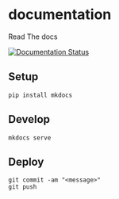 # documentation
Read The docs

[![Documentation Status](https://readthedocs.org/projects/parc-documentation/badge/?version=latest)](https://parc-documentation.readthedocs.io/en/latest/?badge=latest)


## Setup
```
pip install mkdocs
```

## Develop
```
mkdocs serve
```

## Deploy
```
git commit -am "<message>"
git push
```
